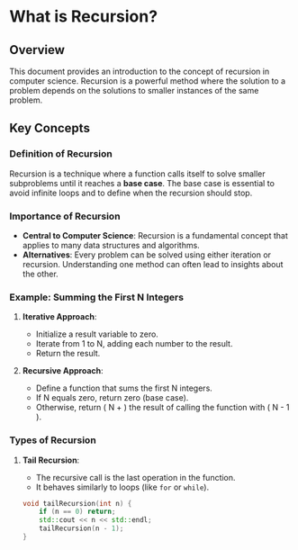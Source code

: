 # What is Recursion?

## Overview

This document provides an introduction to the concept of recursion in computer science. Recursion is a powerful method where the solution to a problem depends on the solutions to smaller instances of the same problem.

## Key Concepts

### Definition of Recursion

Recursion is a technique where a function calls itself to solve smaller subproblems until it reaches a **base case**. The base case is essential to avoid infinite loops and to define when the recursion should stop.

### Importance of Recursion

- **Central to Computer Science**: Recursion is a fundamental concept that applies to many data structures and algorithms.
- **Alternatives**: Every problem can be solved using either iteration or recursion. Understanding one method can often lead to insights about the other.

### Example: Summing the First N Integers

1. **Iterative Approach**:
   - Initialize a result variable to zero.
   - Iterate from 1 to N, adding each number to the result.
   - Return the result.

2. **Recursive Approach**:
   - Define a function that sums the first N integers.
   - If N equals zero, return zero (base case).
   - Otherwise, return \( N + \) the result of calling the function with \( N - 1 \).

### Types of Recursion

1. **Tail Recursion**:
   - The recursive call is the last operation in the function.
   - It behaves similarly to loops (like `for` or `while`).

   ```cpp
   void tailRecursion(int n) {
       if (n == 0) return;
       std::cout << n << std::endl; 
       tailRecursion(n - 1);
   }

